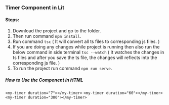### Timer Component in Lit

#### Steps:

1. Download the project and go to the folder.
2. Then run command `npm install`.
3. Run command `tsc` ( It will convert all ts files  to corresponding js files. ) 
4. If you are doing any changes while project is running then also run the below command in side terminal `tsc --watch` ( It watches the changes in ts files and after you save the ts file, the changes will reflects into the corresponding js file. )
4. To run the project run command `npm run serve`.


##### How to Use the Component in HTML

`<my-timer duration="7"></my-timer>`
`<my-timer duration="60"></my-timer>`
`<my-timer duration="300"></my-timer>`
